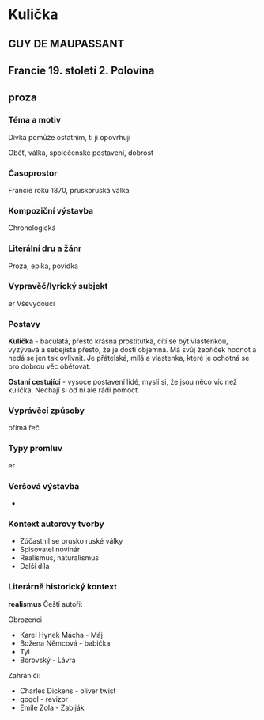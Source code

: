 # Kulička
## GUY DE MAUPASSANT 
## Francie 19. století 2. Polovina
## proza

### Téma a motiv
Dívka pomůže ostatním, ti jí opovrhují

Oběť, válka, společenské postavení, dobrost
### Časoprostor
Francie roku 1870, pruskoruská válka
### Kompoziční výstavba
Chronologická
### Literální dru a žánr
Proza, epika, povídka 

### Vypravěč/lyrický subjekt
er Vševydoucí
### Postavy
**Kulička** - baculatá, přesto krásná prostitutka, cítí se být vlastenkou, vyzývavá a sebejistá
přesto, že je dosti objemná. Má svůj žebříček hodnot a nedá se jen tak ovlivnit. Je přátelská, milá a vlastenka, které je ochotná se pro dobrou věc obětovat. 

**Ostaní cestující** - vysoce postavení lidé, myslí si, že jsou něco víc než kulička. Nechají si od ní ale rádi pomoct

### Vyprávěcí způsoby
přímá řeč 

### Typy promluv
er
### Veršová výstavba
-
### Kontext autorovy tvorby
* Zúčastnil se prusko ruské války
* Spisovatel novinár
* Realismus, naturalismus
* Další díla
### Literárně historický kontext
**realismus**
Čeští autoři:

Obrozenci
* Karel Hynek Mácha - Máj
* Božena Němcová - babička
* Tyl 
* Borovský - Lávra

Zahraničí:
* Charles Dickens - oliver twist
* gogol - revizor
* Emile Zola - Zabiják
